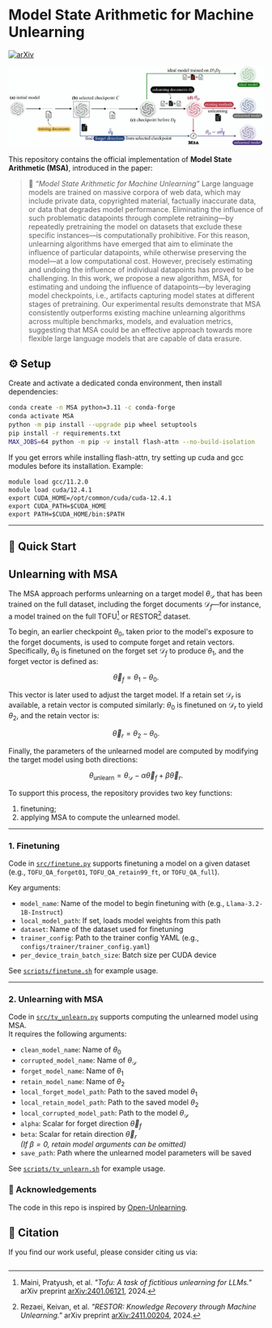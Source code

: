 # Model State Arithmetic for Machine Unlearning

[![arXiv](https://img.shields.io/badge/arXiv-TODO-b31b1b.svg)](TODO)

<!-- Add your method’s cover image here -->

![MSA Cover Image](./assets/MSA.png)

This repository contains the official implementation of **Model State Arithmetic (MSA)**, introduced in the paper:

> 📄 *“Model State Arithmetic for Machine Unlearning”*
> Large language models are trained on massive corpora of web data, which may include private data, copyrighted material, factually inaccurate data, or data that degrades model performance. Eliminating the influence of such problematic datapoints through complete retraining—by repeatedly pretraining the model on datasets that exclude these specific instances—is computationally prohibitive. For this reason, unlearning algorithms have emerged that aim to eliminate the influence of particular datapoints, while otherwise preserving the model—at a low computational cost. However, precisely estimating and undoing the influence of individual datapoints has proved to be challenging. In this work, we propose a new algorithm, MSA, for estimating and undoing the influence of datapoints—by leveraging model checkpoints, i.e., artifacts capturing model states at different stages of pretraining. Our experimental results demonstrate that MSA consistently outperforms existing machine unlearning algorithms across multiple benchmarks, models, and evaluation metrics, suggesting that MSA could be an effective approach towards more flexible large language models that are capable of data erasure.




## ⚙️ Setup

Create and activate a dedicated conda environment, then install dependencies:

```bash
conda create -n MSA python=3.11 -c conda-forge
conda activate MSA
python -m pip install --upgrade pip wheel setuptools
pip install -r requirements.txt
MAX_JOBS=64 python -m pip -v install flash-attn --no-build-isolation
```


If you get errors while installing flash-attn, try setting up cuda and gcc modules before its installation. Example:

```
module load gcc/11.2.0
module load cuda/12.4.1
export CUDA_HOME=/opt/common/cuda/cuda-12.4.1
export CUDA_PATH=$CUDA_HOME
export PATH=$CUDA_HOME/bin:$PATH
```

---

## 🚀 Quick Start

## Unlearning with MSA

The MSA approach performs unlearning on a target model $\theta_\mathcal{D}$ that has been trained on the full dataset, including the forget documents $\mathcal{D}_f$—for instance, a model trained on the full TOFU[^1] or RESTOR[^2] dataset.

To begin, an earlier checkpoint $\theta_0$, taken prior to the model's exposure to the forget documents, is used to compute forget and retain vectors. Specifically, $\theta_0$ is finetuned on the forget set $\mathcal{D}_f$ to produce $\theta_1$, and the forget vector is defined as:

$$\vec{\theta}_f = \theta_1 - \theta_0.$$

This vector is later used to adjust the target model. If a retain set $\mathcal{D}_r$ is available, a retain vector is computed similarly: $\theta_0$ is finetuned on $\mathcal{D}_r$ to yield $\theta_2$, and the retain vector is:

$$\vec{\theta}_r = \theta_2 - \theta_0.$$

Finally, the parameters of the unlearned model are computed by modifying the target model using both directions:

$$\theta_{\text{unlearn}} = \theta_{\mathcal{D}} - \alpha \vec{\theta}_f + \beta \vec{\theta}_r.$$

To support this process, the repository provides two key functions:  
1. finetuning;
2. applying MSA to compute the unlearned model.

---

[^1]: Maini, Pratyush, et al. *"Tofu: A task of fictitious unlearning for LLMs."* arXiv preprint [arXiv:2401.06121](https://arxiv.org/abs/2401.06121), 2024.  
[^2]: Rezaei, Keivan, et al. *"RESTOR: Knowledge Recovery through Machine Unlearning."* arXiv preprint [arXiv:2411.00204](https://arxiv.org/abs/2411.00204), 2024.

### 1. Finetuning

Code in [`src/finetune.py`](src/finetune.py) supports finetuning a model on a given dataset  
(e.g., `TOFU_QA_forget01`, `TOFU_QA_retain99_ft`, or `TOFU_QA_full`).

Key arguments:

- `model_name`: Name of the model to begin finetuning with (e.g., `Llama-3.2-1B-Instruct`)
- `local_model_path`: If set, loads model weights from this path
- `dataset`: Name of the dataset used for finetuning
- `trainer_config`: Path to the trainer config YAML (e.g., `configs/trainer/trainer_config.yaml`)
- `per_device_train_batch_size`: Batch size per CUDA device

See [`scripts/finetune.sh`](scripts/finetune.sh) for example usage.

---

### 2. Unlearning with MSA

Code in [`src/tv_unlearn.py`](src/tv_unlearn.py) supports computing the unlearned model using MSA.  
It requires the following arguments:

- `clean_model_name`: Name of $\theta_0$
- `corrupted_model_name`: Name of $\theta_\mathcal{D}$
- `forget_model_name`: Name of $\theta_1$
- `retain_model_name`: Name of $\theta_2$
- `local_forget_model_path`: Path to the saved model $\theta_1$
- `local_retain_model_path`: Path to the saved model $\theta_2$
- `local_corrupted_model_path`: Path to the model $\theta_\mathcal{D}$
- `alpha`: Scalar for forget direction $\vec{\theta}_f$
- `beta`: Scalar for retain direction $\vec{\theta}_r$  
  *(If $\beta = 0$, retain model arguments can be omitted)*
- `save_path`: Path where the unlearned model parameters will be saved

See [`scripts/tv_unlearn.sh`](scripts/tv_unlearn.sh) for example usage.

### 🤝 Acknowledgements
The code in this repo is inspired by [Open-Unlearning](https://github.com/locuslab/open-unlearning). 

## 📖 Citation

If you find our work useful, please consider citing us via:

```bibtex

```
